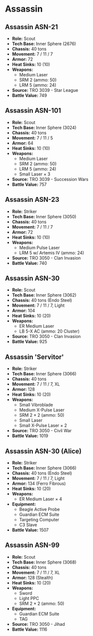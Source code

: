 # Assassin
## Assassin ASN-21
- **Role:** Scout
- **Tech Base:** Inner Sphere (2676)
- **Chassis:** 40 tons
- **Movement:** 7 / 11 / 7
- **Armor:** 72
- **Heat Sinks:** 10 (10)
- **Weapons:**
  - Medium Laser
  - SRM 2 (ammo: 50)
  - LRM 5 (ammo: 24)
- **Source:** TRO 3039 - Star League
- **Battle Value:** 749

## Assassin ASN-101
- **Role:** Scout
- **Tech Base:** Inner Sphere (3024)
- **Chassis:** 40 tons
- **Movement:** 7 / 11 / 5
- **Armor:** 64
- **Heat Sinks:** 10 (10)
- **Weapons:**
  - Medium Laser
  - SRM 2 (ammo: 50)
  - LRM 5 (ammo: 24)
  - Small Laser × 3
- **Source:** TRO 3039 - Succession Wars
- **Battle Value:** 757

## Assassin ASN-23
- **Role:** Striker
- **Tech Base:** Inner Sphere (3050)
- **Chassis:** 40 tons
- **Movement:** 7 / 11 / 7
- **Armor:** 72
- **Heat Sinks:** 10 (10)
- **Weapons:**
  - Medium Pulse Laser
  - LRM 5 w/ Artemis IV (ammo: 24)
- **Source:** TRO 3050 - Clan Invasion
- **Battle Value:** 740

## Assassin ASN-30
- **Role:** Scout
- **Tech Base:** Inner Sphere (3062)
- **Chassis:** 40 tons (Endo Steel)
- **Movement:** 7 / 11 / 7, Light
- **Armor:** 104
- **Heat Sinks:** 10 (20)
- **Weapons:**
  - ER Medium Laser
  - LB 5-X AC (ammo: 20 Cluster)
- **Source:** TRO 3050 - Clan Invasion
- **Battle Value:** 925

## Assassin 'Servitor'
- **Role:** Striker
- **Tech Base:** Inner Sphere (3066)
- **Chassis:** 40 tons
- **Movement:** 7 / 11 / 7, XL
- **Armor:** 128
- **Heat Sinks:** 10 (20)
- **Weapons:**
  - Small Vibroblade
  - Medium X-Pulse Laser
  - SRM 2 × 2 (ammo: 50)
  - Small Laser
  - Small X-Pulse Laser × 2
- **Source:** TRO 3050 - Civil War
- **Battle Value:** 1019

## Assassin ASN-30 (Alice)
- **Role:** Striker
- **Tech Base:** Inner Sphere (3066)
- **Chassis:** 40 tons (Endo Steel)
- **Movement:** 7 / 11 / 7, Light
- **Armor:** 134 (Ferro Fibrous)
- **Heat Sinks:** 10 (20)
- **Weapons:**
  - ER Medium Laser × 4
- **Equipment:**
  - Beagle Active Probe
  - Guardian ECM Suite
  - Targeting Computer
  - C3 Slave
- **Battle Value:** 1507

## Assassin ASN-99
- **Role:** Scout
- **Tech Base:** Inner Sphere (3068)
- **Chassis:** 40 tons
- **Movement:** 7 / 11 / 7, XL
- **Armor:** 128 (Stealth)
- **Heat Sinks:** 10 (20)
- **Weapons:**
  - Sword
  - Light PPC
  - SRM 2 × 2 (ammo: 50)
- **Equipment:**
  - Guardian ECM Suite
  - TAG
- **Source:** TRO 3050 - Jihad
- **Battle Value:** 1116

